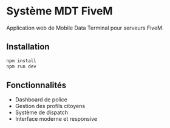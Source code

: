 # Système MDT FiveM

Application web de Mobile Data Terminal pour serveurs FiveM.

## Installation

```bash
npm install
npm run dev
```

## Fonctionnalités

- Dashboard de police
- Gestion des profils citoyens
- Système de dispatch
- Interface moderne et responsive
